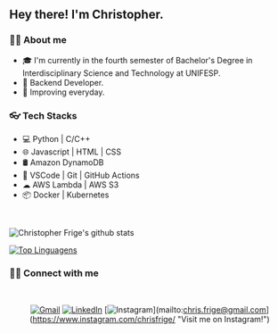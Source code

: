 ## Hey there! I'm Christopher.

### 🤵🏻 About me

* 🎓 I'm currently in the fourth semester of Bachelor's Degree in Interdisciplinary Science and Technology at UNIFESP. 
* 💼 Backend Developer.
* 🌱 Improving everyday.

### 👓 Tech Stacks

* 💻 Python | C/C++
* 🌐 Javascript | HTML | CSS
* 🛢 Amazon DynamoDB
* 🔧 VSCode | Git | GitHub Actions
* ☁  AWS Lambda | AWS S3
* 📦 Docker | Kubernetes
<br/>

![Christopher Frige's github stats](https://github-readme-stats.vercel.app/api?username=christopherfrige&show_icons=true&theme=dracula)

[![Top Linguagens](https://github-readme-stats.vercel.app/api/top-langs/?username=christopherfrige&layout=compact&theme=dracula)](https://github.com/anuraghazra/github-readme-stats)
<br/>

### 🤝🏻 Connect with me
<br/>

<center>

[![Gmail](https://img.shields.io/badge/Gmail-D14836?style=for-the-badge&logo=gmail&logoColor=white)](mailto:chris.frige@gmail.com "Send me an email!")
[![LinkedIn](https://img.shields.io/badge/LinkedIn-0077B5?style=for-the-badge&logo=linkedin&logoColor=white)](https://www.linkedin.com/in/christopherfrige/ "Visit me on LinkedIn")
[![Instagram](https://img.shields.io/badge/Instagram-E4405F?style=for-the-badge&logo=instagram&logoColor=white)](mailto:chris.frige@gmail.com](https://www.instagram.com/chrisfrige/ "Visit me on Instagram!")
